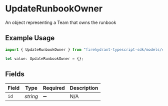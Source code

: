 # UpdateRunbookOwner

An object representing a Team that owns the runbook

## Example Usage

```typescript
import { UpdateRunbookOwner } from "firehydrant-typescript-sdk/models/components";

let value: UpdateRunbookOwner = {};
```

## Fields

| Field              | Type               | Required           | Description        |
| ------------------ | ------------------ | ------------------ | ------------------ |
| `id`               | *string*           | :heavy_minus_sign: | N/A                |